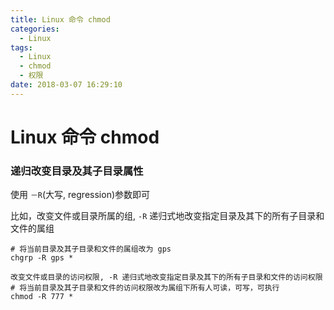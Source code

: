 ```yaml
---
title: Linux 命令 chmod
categories:
  - Linux
tags:
  - Linux
  - chmod
  - 权限
date: 2018-03-07 16:29:10
---
```



# Linux 命令 chmod

### 递归改变目录及其子目录属性

使用 `－R`(大写, regression)参数即可

比如，改变文件或目录所属的组, `-R` 递归式地改变指定目录及其下的所有子目录和文件的属组
```shell
# 将当前目录及其子目录和文件的属组改为 gps
chgrp -R gps *

改变文件或目录的访问权限, -R 递归式地改变指定目录及其下的所有子目录和文件的访问权限
# 将当前目录及其子目录和文件的访问权限改为属组下所有人可读，可写，可执行
chmod -R 777 *
```

